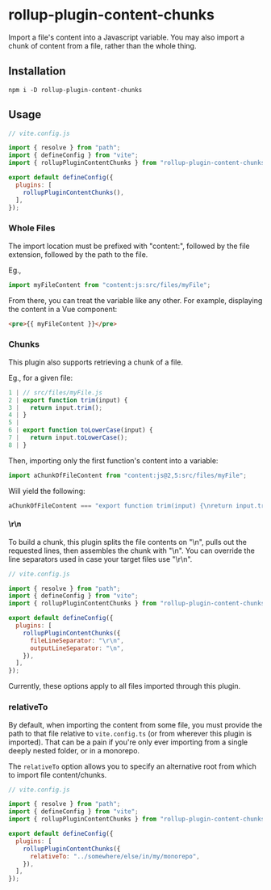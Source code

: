 # rollup-plugin-content-chunks

Import a file's content into a Javascript variable. You may also import a chunk of content from a file, rather than the whole thing.

## Installation

```
npm i -D rollup-plugin-content-chunks
```

## Usage

```js
// vite.config.js

import { resolve } from "path";
import { defineConfig } from "vite";
import { rollupPluginContentChunks } from "rollup-plugin-content-chunks";

export default defineConfig({
  plugins: [
    rollupPluginContentChunks(),
  ],
});
```

### Whole Files

The import location must be prefixed with "content:", followed by the file extension,
followed by the path to the file.

Eg.,
```js
import myFileContent from "content:js:src/files/myFile";
```

From there, you can treat the variable like any other. For example, displaying the
content in a Vue component:

```html
<pre>{{ myFileContent }}</pre>
```

### Chunks

This plugin also supports retrieving a chunk of a file.

Eg., for a given file:

```js
1 | // src/files/myFile.js
2 | export function trim(input) {
3 |   return input.trim();
4 | }
5 |
6 | export function toLowerCase(input) {
7 |   return input.toLowerCase();
8 | }
```

Then, importing only the first function's content into a variable:

```js
import aChunkOfFileContent from "content:js@2,5:src/files/myFile";
```

Will yield the following:

```js
aChunkOfFileContent === "export function trim(input) {\nreturn input.trim();\n}"
```

#### \r\n

To build a chunk, this plugin splits the file contents on "\n", pulls out the requested lines, then assembles the chunk with "\n". You can override the line separators used in case your target files use "\r\n".

```js
// vite.config.js

import { resolve } from "path";
import { defineConfig } from "vite";
import { rollupPluginContentChunks } from "rollup-plugin-content-chunks";

export default defineConfig({
  plugins: [
    rollupPluginContentChunks({
      fileLineSeparator: "\r\n",
      outputLineSeparator: "\n",
    }),
  ],
});
```

Currently, these options apply to all files imported through this plugin.

### relativeTo

By default, when importing the content from some file, you must provide the path to that file relative to `vite.config.ts` (or from wherever this plugin is imported). That can be a pain if you're only ever importing from a single deeply nested folder, or in a monorepo.

The `relativeTo` option allows you to specify an alternative root from which to import file content/chunks.

```js
// vite.config.js

import { resolve } from "path";
import { defineConfig } from "vite";
import { rollupPluginContentChunks } from "rollup-plugin-content-chunks";

export default defineConfig({
  plugins: [
    rollupPluginContentChunks({
      relativeTo: "../somewhere/else/in/my/monorepo",
    }),
  ],
});
```
